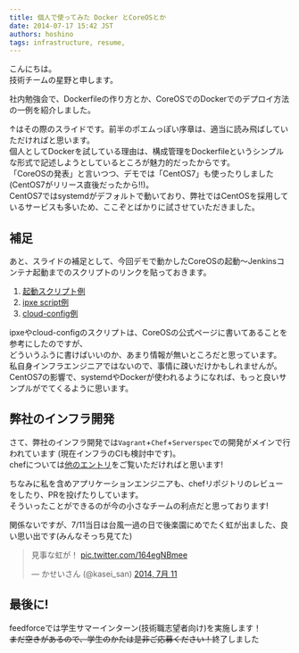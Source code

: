 ```yaml
---
title: 個人で使ってみた Docker とCoreOSとか
date: 2014-07-17 15:42 JST
authors: hoshino
tags: infrastructure, resume, 
---
```

<section id="item-c41754db5b3ffbb5b194" class="position-relative" itemprop="articleBody">

<p>こんにちは。<br>
技術チームの星野と申します。</p>
<p>社内勉強会で、Dockerfileの作り方とか、CoreOSでのDockerでのデプロイ方法の一例を紹介しました。</p>

<!--more-->

<div>
<script async class="speakerdeck-embed" data-slide="2" data-id="6af99fb0ee670131f5bb2ac9976b5d88" data-ratio="1.77777777777778" src="//speakerdeck.com/assets/embed.js"></script>
</div>

<p>↑はその際のスライドです。前半のポエムっぽい序章は、適当に読み飛ばしていただければと思います。<br>
個人としてDockerを試している理由は、構成管理をDockerfileというシンプルな形式で記述しようとしているところが魅力的だったからです。<br>
「CoreOSの発表」と言いつつ、デモでは「CentOS7」も使ったりしました(CentOS7がリリース直後だったから!!)。<br>
CentOS7ではsystemdがデフォルトで動いており、弊社ではCentOSを採用しているサービスも多いため、ここぞとばかりに試させていただきました。</p>
<h2>
補足
</h2><p>あと、スライドの補足として、今回デモで動かしたCoreOSの起動〜Jenkinsコンテナ起動までのスクリプトのリンクを貼っておきます。</p>
<p><ol type="1"><li><a href="https://gist.github.com/hoshinotsuyoshi/627362efc554e2fd9a5f" title="" target="_blank">起動スクリプト例</a></li>
<li><a href="http://young-dawn-7740.herokuapp.com/script.txt" title="" target="_blank">ipxe script例</a></li>
<li><a href="https://gist.githubusercontent.com/hoshinotsuyoshi/4421f1d7754db9629903/raw/7b005f4e8438434f48b7f03b50946c9c6731c0a1/test-config.config" title="" target="_blank">cloud-config例</a></li></ol></p>
<p>ipxeやcloud-configのスクリプトは、CoreOSの公式ページに書いてあることを参考にしたのですが、<br>
どういうふうに書けばいいのか、あまり情報が無いところだと思っています。<br>
私自身インフラエンジニアではないので、事情に疎いだけかもしれませんが。<br>
CentOS7の影響で、systemdやDockerが使われるようになれば、もっと良いサンプルがでてくるように思います。</p>
<h2>
弊社のインフラ開発
</h2><p>さて、弊社のインフラ開発では<code>Vagrant</code>+<code>Chef</code>+<code>Serverspec</code>での開発がメインで行われています
(現在インフラのCIも検討中です)。<br>chefについては<a href="http://tech.feedforce.jp/?s=chef" title="" target="_blank">他のエントリ</a>をご覧いただければと思います!</p>
<p>ちなみに私を含めアプリケーションエンジニアも、chefリポジトリのレビューをしたり、PRを投げたりしています。<br>
そういったことができるのが今の小さなチームの利点だと思っております!</p>
<p>関係ないですが、7/11当日は台風一過の日で後楽園にめでたく虹が出ました、良い思い出です(みんなそっち見てた)</p>

<blockquote class="twitter-tweet" lang="ja"><p>見事な虹が！ <a href="http://t.co/164egNBmee">pic.twitter.com/164egNBmee</a></p>&mdash; かせいさん (@kasei_san) <a href="https://twitter.com/kasei_san/statuses/487533365256417280">2014, 7月 11</a></blockquote>
<script async src="//platform.twitter.com/widgets.js" charset="utf-8"></script>

<h2>
最後に!
</h2><p>feedforceでは学生サマーインターン(技術職志望者向け)を実施します！<br>
<s>まだ空きがあるので、学生のかたは是非ご応募ください！</s>終了しました<br>
</p>